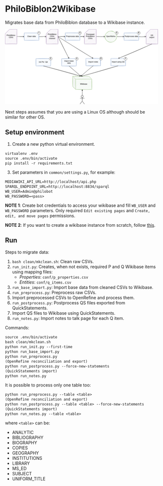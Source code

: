 # PhiloBiblon2Wikibase

Migrates base data from PhiloBiblon database to a Wikibase instance.

![PhiloBiblon import](./assets/PhiloBiblon_import.png)

Next steps assumes that you are using a Linux OS although should be similar for other OS.

## Setup environment

1. Create a new python virtual environment.
```
virtualenv .env
source .env/bin/activate
pip install -r requirements.txt
```
3. Set parameters in `common/settings.py`, for example:
```
MEDIAWIKI_API_URL=http://localhost/api.php
SPARQL_ENDPOINT_URL=http://localhost:8834/sparql
WB_USER=Admin@philobot
WB_PASSWORD=<pass>
```
__NOTE 1__: Create bot credentials to access your wikibase and fill `WB_USER` and `WB_PASSWORD` parameters. Only required `Edit existing pages` and `Create, edit, and move pages` permissions.

__NOTE 2__: If you want to create a wikibase instance from scratch, follow [this](https://github.com/faulhaber/PhiloBiblon/tree/master/philobiblon-sandbox/local).

## Run

Steps to migrate data:
1. `bash clean/mkclean.sh`: Clean raw CSVs.
2. `run_init.py`: Creates, when not exists, required P and Q Wikibase items using mapping files:
   * *Properties*: `conf/p_properties.csv`
   * *Entities*: `conf/q_items.csv`
3. `run_base_import.py`: Import base data from cleaned CSVs to Wikibase.
4. `run_preprocess.py`: Preprocess raw CSVs.
5. Import preprocessed CSVs to OpenRefine and process them.
6. `run_postprocess.py`: Postprocess QS files exported from QuickStatements.
7. Import QS files to Wikibase using QuickStatements.
8. `run_notes.py`: Import notes to talk page for each Q item.

Commands:

```
source .env/bin/activate
bash clean/mkclean.sh
python run_init.py --first-time
python run_base_import.py
python run_preprocess.py
(OpenRefine reconciliation and export)
python run_postprocess.py --force-new-statements
(QuickStatements import)
python run_notes.py
```

It is possible to process only one table too:

```
python run_preprocess.py --table <table>
(OpenRefine reconciliation and export)
python run_postprocess.py --table <table> --force-new-statements
(QuickStatements import)
python run_notes.py --table <table>
```

where `<table>` can be:
* ANALYTIC
* BIBLIOGRAPHY
* BIOGRAPHY
* COPIES
* GEOGRAPHY
* INSTITUTIONS
* LIBRARY
* MS_ED
* SUBJECT
* UNIFORM_TITLE
